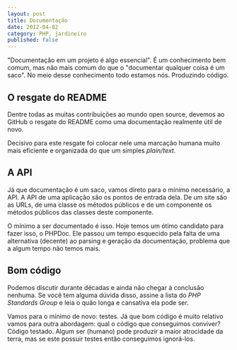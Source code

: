```yaml
---
layout: post
title: Documentação
date: 2012-04-02
category: PHP, jardineiro
published: false
---
```


"Documentação em um projeto é algo essencial". É um conhecimento bem comum, mas
não mais comum do que o "documentar qualquer coisa é um saco". No meio desse conhecimento
todo estamos nós. Produzindo código.

O resgate do README
-------------------

Dentre todas as muitas contribuições ao mundo open source, devemos ao GitHub o
resgate do README como uma documentação realmente útil de novo.

Decisivo para este resgate foi colocar nele uma marcação humana muito mais eficiente
e organizada do que um simples *plain/text*.

A API
-----

Já que documentação é um saco, vamos direto para o mínimo necessário, a API. A API
de uma aplicação são os pontos de entrada dela. De um site são as URLs, de uma
classe os métodos públicos e de um componente os métodos públicos das classes
deste componente.

O mínimo a ser documentado é isso. Hoje temos um ótimo candidato para fazer isso,
o PHPDoc. Ele passou um tempo esquecido pela falta de uma alternativa (decente) ao
parsing e geração da documentação, problema que a algum tempo não temos mais.

Bom código
----------

Podemos discutir durante décadas e ainda não chegar à conclusão nenhuma. Se você
tem alguma dúvida disso, assine a lista do *PHP Standards Group* e leia  o quão 
longa e cansativa ela pode ser.

Vamos para o mínimo de novo: testes. Já que bom código é muito relativo vamos para
outra abordagem: qual o código que conseguimos conviver? Código testado.
Algum ser (humano) pode produzir a maior atrocidade da terra, mas se este possuir
testes então conseguimos ignorá-los.

